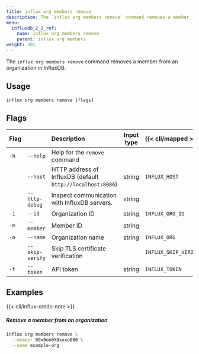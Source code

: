 ```yaml
---
title: influx org members remove
description: The `influx org members remove` command removes a member from an organization in InfluxDB.
menu:
  influxdb_2_2_ref:
    name: influx org members remove
    parent: influx org members
weight: 301
---
```


The `influx org members remove` command removes a member from an organization in InfluxDB.

## Usage
```
influx org members remove [flags]
```

## Flags
| Flag |                 | Description                                                | Input type | {{< cli/mapped >}}   |
|:-----|:----------------|:-----------------------------------------------------------|:----------:|:---------------------|
| `-h` | `--help`        | Help for the `remove` command                              |            |                      |
|      | `--host`        | HTTP address of InfluxDB (default `http://localhost:8086`) | string     | `INFLUX_HOST`        |
|      | `--http-debug`  | Inspect communication with InfluxDB servers.               | string     |                      |
| `-i` | `--id`          | Organization ID                                            | string     | `INFLUX_ORG_ID`      |
| `-m` | `--member`      | Member ID                                                  | string     |                      |
| `-n` | `--name`        | Organization name                                          | string     | `INFLUX_ORG`         |
|      | `--skip-verify` | Skip TLS certificate verification                          |            | `INFLUX_SKIP_VERIFY` |
| `-t` | `--token`       | API token                                                  | string     | `INFLUX_TOKEN`       |

## Examples

{{< cli/influx-creds-note >}}

##### Remove a member from an organization
```sh
influx org members remove \
  --member 00x0oo0X0xxxo000 \
  --name example-org
```
